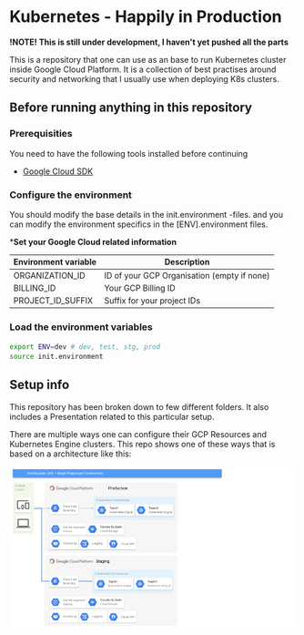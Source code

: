 # Kubernetes - Happily in Production

**!NOTE! This is still under development, I haven't yet pushed all the parts**

This is a repository that one can use as an base to run Kubernetes cluster inside Google Cloud Platform.
It is a collection of best practises around security and networking that I usually use when deploying
K8s clusters.

## Before running anything in this repository

### Prerequisities

You need to have the following tools installed before continuing

- [Google Cloud SDK](https://cloud.google.com/sdk/)

### Configure the environment

You should modify the base details in the init.environment -files.
and you can modify the environment specifics in the [ENV].environment files.

***Set your Google Cloud related information**

| Environment variable | Description                                 |
|----------------------|---------------------------------------------|
| ORGANIZATION_ID      | ID of your GCP Organisation (empty if none) |
| BILLING_ID           | Your GCP Billing ID                         |
| PROJECT_ID_SUFFIX    | Suffix for your project IDs                 |

### Load the environment variables

```sh
export ENV=dev # dev, test, stg, prod
source init.environment
```

## Setup info

This repository has been broken down to few different folders.
It also includes a Presentation related to this particular setup.

There are multiple ways one can configure their GCP Resources and Kubernetes Engine clusters.
This repo shows one of these ways that is based on a architecture like this:

![architechture](./static/k8s_gke_single.png)
